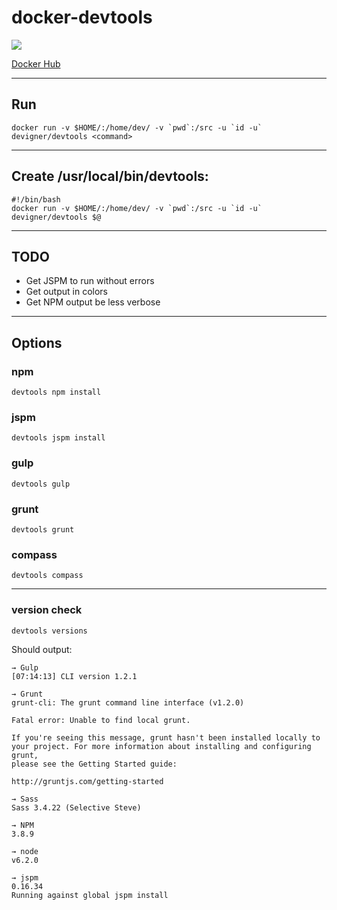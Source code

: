 # docker-devtools

[![](https://imagelayers.io/badge/devigner/devtools:latest.svg)](https://imagelayers.io/?images=devigner/devtools:latest 'Get your own badge on imagelayers.io')

[Docker Hub](https://hub.docker.com/r/devigner/devtools/)

---

## Run

    docker run -v $HOME/:/home/dev/ -v `pwd`:/src -u `id -u` devigner/devtools <command>

---

## Create /usr/local/bin/devtools:

    #!/bin/bash
    docker run -v $HOME/:/home/dev/ -v `pwd`:/src -u `id -u` devigner/devtools $@

---

## TODO

- Get JSPM to run without errors
- Get output in colors
- Get NPM output be less verbose

---

## Options

### npm

    devtools npm install

### jspm

    devtools jspm install

### gulp

    devtools gulp

### grunt

    devtools grunt

### compass

    devtools compass

---


### version check


    devtools versions


Should output:


    → Gulp
    [07:14:13] CLI version 1.2.1

    → Grunt
    grunt-cli: The grunt command line interface (v1.2.0)

    Fatal error: Unable to find local grunt.

    If you're seeing this message, grunt hasn't been installed locally to
    your project. For more information about installing and configuring grunt,
    please see the Getting Started guide:

    http://gruntjs.com/getting-started

    → Sass
    Sass 3.4.22 (Selective Steve)

    → NPM
    3.8.9

    → node
    v6.2.0

    → jspm
    0.16.34
    Running against global jspm install

